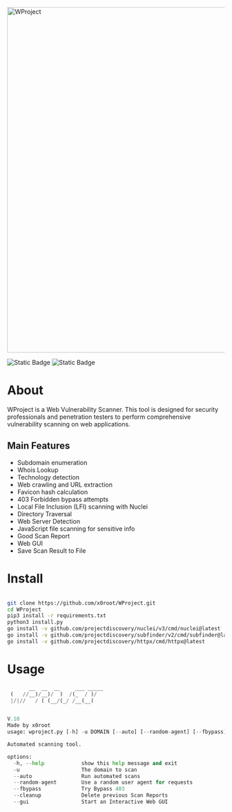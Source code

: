 <img src='https://i.imgur.com/avqZk5i.jpeg' border='0' alt='WProject' width="800" height="auto"/>
</a>

 <img alt="Static Badge" src="https://img.shields.io/badge/Version-2.5-blue"> <img alt="Static Badge" src="https://img.shields.io/badge/Status-Beta-orange"> 


# About

WProject is a Web Vulnerability Scanner. This tool is designed for security professionals and penetration testers to perform comprehensive vulnerability scanning on web applications.

## Main Features

   - Subdomain enumeration
   - Whois Lookup
   - Technology detection
   - Web crawling and URL extraction
   - Favicon hash calculation
   - 403 Forbidden bypass attempts
   - Local File Inclusion (LFI) scanning with Nuclei
   - Directory Traversal
   - Web Server Detection
   - JavaScript file scanning for sensitive info
   - Good Scan Report
   - Web GUI
   - Save Scan Result to File

# Install

```bash

git clone https://github.com/x0root/WProject.git
cd WProject
pip3 install -r requirements.txt
python3 install.py
go install -v github.com/projectdiscovery/nuclei/v3/cmd/nuclei@latest
go install -v github.com/projectdiscovery/subfinder/v2/cmd/subfinder@latest
go install -v github.com/projectdiscovery/httpx/cmd/httpx@latest

```

# Usage

```python
       __  __  __     ___ _____
 (   //__)/__)/  )  /(_  / )/
 |/|//   / ( (__/(_/ /__(__(


V.10
Made by x0root
usage: wproject.py [-h] -u DOMAIN [--auto] [--random-agent] [--fbypass] [--cleanup] [--gui]

Automated scanning tool.

options:
  -h, --help            show this help message and exit
  -u                    The domain to scan
  --auto                Run automated scans
  --random-agent        Use a random user agent for requests
  --fbypass             Try Bypass 403
  --cleanup             Delete previous Scan Reports
  --gui                 Start an Interactive Web GUI
```
